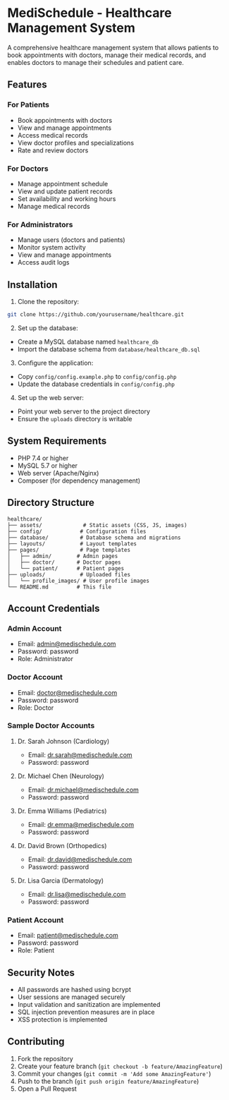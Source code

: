# MediSchedule - Healthcare Management System

A comprehensive healthcare management system that allows patients to book appointments with doctors, manage their medical records, and enables doctors to manage their schedules and patient care.

## Features

### For Patients

- Book appointments with doctors
- View and manage appointments
- Access medical records
- View doctor profiles and specializations
- Rate and review doctors

### For Doctors

- Manage appointment schedule
- View and update patient records
- Set availability and working hours
- Manage medical records

### For Administrators

- Manage users (doctors and patients)
- Monitor system activity
- View and manage appointments
- Access audit logs

## Installation

1. Clone the repository:

```bash
git clone https://github.com/yourusername/healthcare.git
```

2. Set up the database:

- Create a MySQL database named `healthcare_db`
- Import the database schema from `database/healthcare_db.sql`

3. Configure the application:

- Copy `config/config.example.php` to `config/config.php`
- Update the database credentials in `config/config.php`

4. Set up the web server:

- Point your web server to the project directory
- Ensure the `uploads` directory is writable

## System Requirements

- PHP 7.4 or higher
- MySQL 5.7 or higher
- Web server (Apache/Nginx)
- Composer (for dependency management)

## Directory Structure

```
healthcare/
├── assets/             # Static assets (CSS, JS, images)
├── config/            # Configuration files
├── database/          # Database schema and migrations
├── layouts/           # Layout templates
├── pages/             # Page templates
│   ├── admin/        # Admin pages
│   ├── doctor/       # Doctor pages
│   └── patient/      # Patient pages
├── uploads/           # Uploaded files
│   └── profile_images/ # User profile images
└── README.md         # This file
```

## Account Credentials

### Admin Account

- Email: admin@medischedule.com
- Password: password
- Role: Administrator

### Doctor Account

- Email: doctor@medischedule.com
- Password: password
- Role: Doctor

### Sample Doctor Accounts

1. Dr. Sarah Johnson (Cardiology)

   - Email: dr.sarah@medischedule.com
   - Password: password

2. Dr. Michael Chen (Neurology)

   - Email: dr.michael@medischedule.com
   - Password: password

3. Dr. Emma Williams (Pediatrics)

   - Email: dr.emma@medischedule.com
   - Password: password

4. Dr. David Brown (Orthopedics)

   - Email: dr.david@medischedule.com
   - Password: password

5. Dr. Lisa Garcia (Dermatology)
   - Email: dr.lisa@medischedule.com
   - Password: password

### Patient Account

- Email: patient@medischedule.com
- Password: password
- Role: Patient

## Security Notes

- All passwords are hashed using bcrypt
- User sessions are managed securely
- Input validation and sanitization are implemented
- SQL injection prevention measures are in place
- XSS protection is implemented

## Contributing

1. Fork the repository
2. Create your feature branch (`git checkout -b feature/AmazingFeature`)
3. Commit your changes (`git commit -m 'Add some AmazingFeature'`)
4. Push to the branch (`git push origin feature/AmazingFeature`)
5. Open a Pull Request
